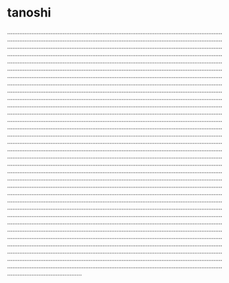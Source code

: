 # tanoshi
.......................................................................................................................................................................................................................................................................................................................................................................................................................................................................................................................................................................................................................................................................................................................................................................................................................................................................................................................................................................................................................................................................................................................................................................................................................................................................................................................................................................................................................................................................................................................................................................................................................................................................................................................................................................................................................................................................................................................................................................................................................................................................................................................................................................................................................................................................................................................................................................................................................................................................................................................................................................................................................................................................................................................................................................................................................................................................................................................................................................................................................................................................................................................................................................................................................................................................................................................................................................................................................................................................................................................................................................................................................................................................................................................................................................................................................................................................................................................................................................................................................................................................................................................................................................................................................................................................................................
